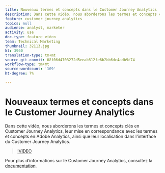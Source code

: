 ```yaml
---
title: Nouveaux termes et concepts dans le Customer Journey Analytics
description: Dans cette vidéo, nous aborderons les termes et concepts clés de l'Customer Journey Analytics d'Adobe, comment ils correspondent aux termes et concepts de Adobe Analytics, et où ils peuvent être vus dans l'interface de Customer Journey Analytics.
feature: customer journey analytics
topics: null
audience: analyst, marketer
activity: use
doc-type: feature video
team: Technical Marketing
thumbnail: 32113.jpg
kt: 3960
translation-type: tm+mt
source-git-commit: 08f06d4703272d5eeab612fe6b2bb6dc4adb9d74
workflow-type: tm+mt
source-wordcount: '109'
ht-degree: 7%

---
```



# Nouveaux termes et concepts dans le Customer Journey Analytics

Dans cette vidéo, nous aborderons les termes et concepts clés en Customer Journey Analytics, leur mise en correspondance avec les termes et concepts en Adobe Analytics, ainsi que leur localisation dans l&#39;interface du Customer Journey Analytics.

>[!VIDEO](https://video.tv.adobe.com/v/32113/?quality=12)

Pour plus d’informations sur le Customer Journey Analytics, consultez la [documentation](https://docs.adobe.com/content/help/fr-FR/analytics-platform/using/cja-landing.html).
